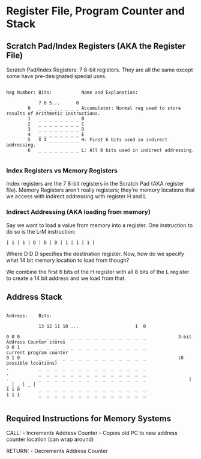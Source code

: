 # Register File, Program Counter and Stack

## Scratch Pad/Index Registers (AKA the Register File)

Scratch Pad/Index Registers: 7 8-bit registers. They are all the same except some have pre-designated special uses.

```

Reg Number: Bits:			Name and Explanation:
	
			7 6 5...      0
		0	_ _ _ _ _ _ _ _ Accumulator: Normal reg used to store results of Arithmetic instructions.
		1	_ _ _ _ _ _ _ _ B
		2	_ _ _ _ _ _ _ _ C
		3	_ _ _ _ _ _ _ _ D
		4	_ _ _ _ _ _ _ _ E
		5	X X _ _ _ _ _ _ H: First 6 bits used in indirect addressing.
		6	_ _ _ _ _ _ _ _ L: All 8 bits used in indirect addressing.


```

### Index Registers vs Memory Registers

Index registers are the 7 8-bit registers in the Scratch Pad (AKA register file). Memory Registers aren't really registers; they're memory locations that we access with indirect addressing with register H and L

### Indirect Addressing (AKA loading from memory)

Say we want to load a value from memory into a register. One instruction to do so is the LrM instruction:

```
| 1 | 1 | D | D | D | 1 | 1 | 1 |
```

Where D D D specifies the destination register. Now, how do we specify what 14 bit memory location to load from though?


We combine the first 6 bits of the H register with all 8 bits of the L register to create a 14 bit address and we load from that.


## Address Stack

```

Address:    Bits: 									

			13 12 11 10 ...						1  0

0 0 0		_  _  _  _  _  _  _  _  _  _  _  _  _  _			3-bit Address Counter stores 
0 0 1		_  _  _  _  _  _  _  _  _  _  _  _  _  _			current program counter
0 1 0		_  _  _  _  _  _  _  _  _  _  _  _  _  _			(8 possible locations)
.			_  _  _  _  _  _  _  _  _  _  _  _  _  _			
.			_  _  _  _  _  _  _  _  _  _  _  _  _  _
.			_  _  _  _  _  _  _  _  _  _  _  _  _  _				| _ | _ | _ |
1 1 0		_  _  _  _  _  _  _  _  _  _  _  _  _  _
1 1 1		_  _  _  _  _  _  _  _  _  _  _  _  _  _


```



## Required Instructions for Memory Systems
CALL: 
	- Increments Address Counter
	- Copies old PC to new address counter location (can wrap around)

RETURN:
	- Decrements Address Counter


